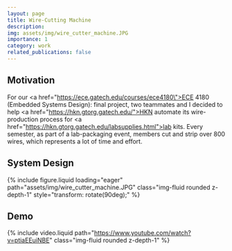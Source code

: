 ```yaml
---
layout: page
title: Wire-Cutting Machine
description: 
img: assets/img/wire_cutter_machine.JPG
importance: 1
category: work
related_publications: false
---
```


## Motivation
For our <a href=\"https://ece.gatech.edu/courses/ece4180\">ECE 4180 (Embedded Systems Design)</a>: final project, two teammates and I decided to help <a href=\"https://hkn.gtorg.gatech.edu/">HKN</a> automate its wire-production process for <a href=\"https://hkn.gtorg.gatech.edu/labsupplies.html">lab kits</a>. Every semester, as part of a lab-packaging event, members cut and strip over 800 wires, which represents a lot of time and effort.

## System Design
{% include figure.liquid loading="eager" path="assets/img/wire_cutter_machine.JPG" class="img-fluid rounded z-depth-1" style="transform: rotate(90deg);" %}

## Demo
{% include video.liquid path="https://www.youtube.com/watch?v=ptiaEEuiNBE" class="img-fluid rounded z-depth-1" %}
